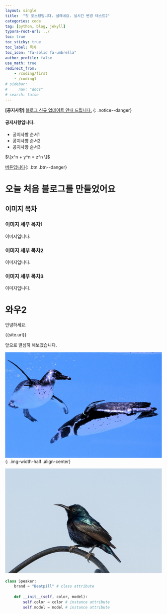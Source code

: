 ```yaml
---
layout: single
title:  "첫 포스팅입니다. 설레네요. 실시간 변경 테스트2"
categories: code
tag: [python, blog, jekyll]
typora-root-url: ../
toc: true
toc_sticky: true
toc_label: 목차
toc_icon: "fa-solid fa-umbrella"
author_profile: false
use_math: true
redirect_from:
    - /coding/first
    - /coding1
# sidebar:
#     nav: "docs"
# search: false
---
```


**[공지사항]** [블로그 신규 업데이트 안내 드립니다.](https://mmistakes.github.io/minimal-mistakes/docs/utility-classes/#notices)
{: .notice--danger}

<div class="notice--success">
<h4>공지사항입니다.</h4>
<ul>
    <li>공지사항 순서1</li>
    <li>공지사항 순서2</li>
    <li>공지사항 순서3</li>
</ul>
</div>

$\[x^n + y^n = z^n \]$




[버튼입니다](https://google.com){: .btn .btn--danger}

# 오늘 처음 블로그를 만들었어요

## 이미지 목차

### 이미지 세부 목차1

이미지입니다.

### 이미지 세부 목차2

이미지입니다.

### 이미지 세부 목차3

이미지입니다.



# 와우2

안녕하세요.








{{site.url}}


앞으로 열심히 해보겠습니다.

![penguin-8751952_1280](/images/2024-05-22-first/penguin-8751952_1280.jpg){: .img-width-half .align-center}


![bird-8763079_1280](/images/2024-05-22-first/bird-8763079_1280.jpg)

```python
class Speaker:
    brand = "Beatpill" # class attribute

    def __init__(self, color, model):
        self.color = color # instance attribute
        self.model = model # instance attribute
```







